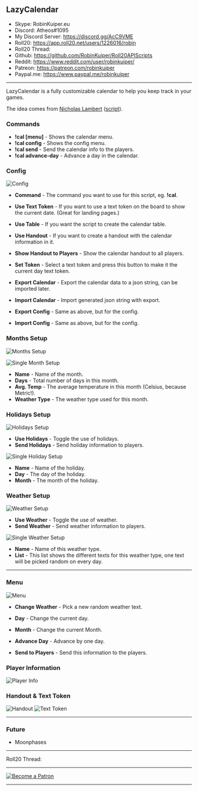 ## LazyCalendar

* Skype: RobinKuiper.eu
* Discord: Atheos#1095
* My Discord Server: https://discord.gg/AcC9VME
* Roll20: https://app.roll20.net/users/1226016/robin
* Roll20 Thread: 
* Github: https://github.com/RobinKuiper/Roll20APIScripts
* Reddit: https://www.reddit.com/user/robinkuiper/
* Patreon: https://patreon.com/robinkuiper
* Paypal.me: https://www.paypal.me/robinkuiper

---

LazyCalendar is a fully customizable calendar to help you keep track in your games.

The idea comes from [Nicholas Lambert](https://github.com/nicholasdeanlambert) ([script](https://github.com/nicholasdeanlambert/Roll20-APIs/blob/master/CalendarPC/calendarPC.js)).

### Commands

* **!cal [menu]** - Shows the calendar menu.
* **!cal config** - Shows the config menu.
* **!cal send** - Send the calendar info to the players.
* **!cal advance-day** - Advance a day in the calendar.

### Config

![Config](https://i.imgur.com/2W1mKpI.png "Config")

* **Command** - The command you want to use for this script, eg. **!cal**.
* **Use Text Token** - If you want to use a text token on the board to show the current date. (Great for landing pages.)
* **Use Table** - If you want the script to create the calendar table.
* **Use Handout** - If you want to create a handout with the calendar information in it.
* **Show Handout to Players** - Show the calendar handout to all players.

* **Set Token** - Select a text token and press this button to make it the current day text token.

* **Export Calendar** - Export the calendar data to a json string, can be imported later.
* **Import Calendar** - Import generated json string with export.
* **Export Config** - Same as above, but for the config.
* **Import Config** - Same as above, but for the config.

### Months Setup

![Months Setup](https://i.imgur.com/vCRGSen.png "Months Setup")

![Single Month Setup](https://i.imgur.com/D29lgCC.png "Single Month Setup")

* **Name** - Name of the month.
* **Days** - Total number of days in this month.
* **Avg. Temp** - The average temperature in this month (Celsius, because Metric!).
* **Weather Type** - The weather type used for this month.

### Holidays Setup

![Holidays Setup](https://i.imgur.com/WA5r9Lv.png "Holidays Setup")

* **Use Holidays** - Toggle the use of holidays.
* **Send Holidays** - Send holiday information to players.

![Single Holiday Setup](https://i.imgur.com/S54LA3p.png "Single Holiday Setup")

* **Name** - Name of the holiday.
* **Day** - The day of the holiday.
* **Month** - The month of the holiday.

### Weather Setup

![Weather Setup](https://i.imgur.com/tSadseP.png "Weather Setup")

* **Use Weather** - Toggle the use of weather.
* **Send Weather** - Send weather information to players.

![Single Weather Setup](https://i.imgur.com/RSPlP2O.png "Single Weather Setup")

* **Name** - Name of this weather type.
* **List** - This list shows the different texts for this weather type, one text will be picked random on every day.

---

### Menu

![Menu](https://i.imgur.com/UdTbEe2.png "Menu")

* **Change Weather** - Pick a new random weather text.

* **Day** - Change the current day.
* **Month** - Change the current Month.

* **Advance Day** - Advance by one day.
* **Send to Players** - Send this information to the players.

### Player Information

![Player Info](https://i.imgur.com/is6hPj3.png "Player Info")

### Handout & Text Token

![Handout](https://i.imgur.com/FAZvFup.png "Handout")
![Text Token](https://i.imgur.com/c4MxtW4.png "Text Token")

---

### Future

* Moonphases

---

Roll20 Thread: 

---

[![Become a Patron](https://c5.patreon.com/external/logo/become_a_patron_button.png "Become a Patron")](https://www.patreon.com/bePatron?u=10835266)

---